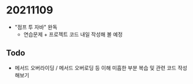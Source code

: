 # 20211109

- "점프 투 자바" 완독
  - 연습문제 + 프로젝트 코드 내일 작성해 볼 예정



## Todo

- 메서드 오버라이딩 / 메서드 오버로딩 등 이해 미흡한 부분 복습 및 관련 코드 작성해보기
